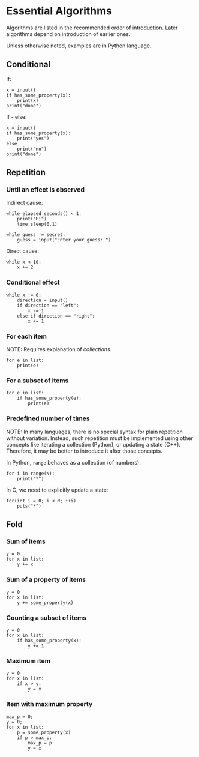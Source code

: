 # Essential Algorithms

Algorithms are listed in the recommended order of introduction. Later algorithms depend on introduction of earlier ones.

Unless otherwise noted, examples are in Python language.

## Conditional

If:

    x = input()
    if has_some_property(x):
        print(x)
    print("done")

If - else:

    x = input()
    if has_some_property(x):
        print("yes")
    else
        print("no")
    print("done")


## Repetition

### Until an effect is observed

Indirect cause:

    while elapsed_seconds() < 1:
        print("Hi")
        time.sleep(0.1)

    while guess != secret:
        guess = input("Enter your guess: ")

Direct cause:

    while x < 10:
        x += 2

### Conditional effect

    while x != 0:
        direction = input()
        if direction == "left":
            x -= 1
        else if direction == "right":
            x += 1


### For each item

NOTE: Requires explanation of *collections*.

    for e in list:
        print(e)

### For a subset of items

    for e in list:
        if has_some_property(e):
            print(e)


### Predefined number of times

NOTE: In many languages, there is no special syntax for plain repetition without variation. Instead, such repetition must be implemented using other concepts like iterating a collection (Python), or updating a state (C++). Therefore, it may be better to introduce it after those concepts.

In Python, `range` behaves as a collection (of numbers):

    for i in range(N):
        print("*")

In C, we need to explicitly update a state:

    for(int i = 0; i < N; ++i)
        puts("*")

## Fold

### Sum of items

    y = 0
    for x in list:
        y += x

### Sum of a property of items

    y = 0
    for x in list:
        y += some_property(x)

### Counting a subset of items

    y = 0
    for x in list:
        if has_some_property(x):
            y += 1

### Maximum item

    y = 0
    for x in list:
        if x > y:
            y = x

### Item with maximum property

    max_p = 0;
    y = 0;
    for x in list:
        p = some_property(x)
        if p > max_p:
            max_p = p
            y = x

